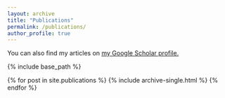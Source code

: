 ```yaml
---
layout: archive
title: "Publications"
permalink: /publications/
author_profile: true
---
```


You can also find my articles on <u><a href="{{author.googlescholar}}">my Google Scholar profile</a>.</u>


{% include base_path %}

{% for post in site.publications %}
  {% include archive-single.html %}
{% endfor %}
